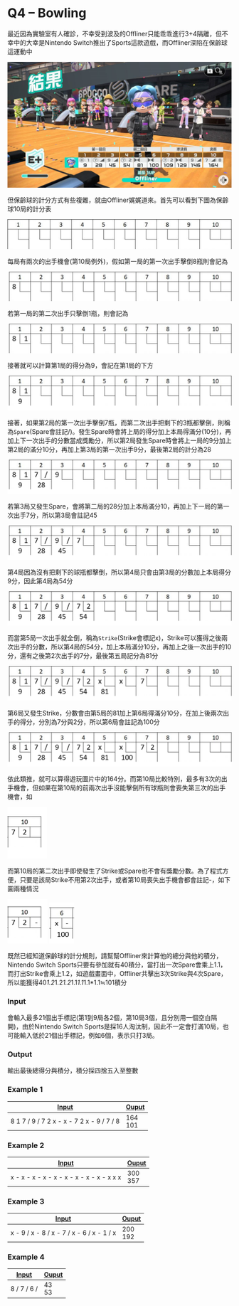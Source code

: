 # Q4 – Bowling
最近因為實驗室有人確診，不幸受到波及的Offliner只能乖乖進行3+4隔離，但不幸中的大幸是Nintendo Switch推出了Sports這款遊戲，而Offliner深陷在保齡球這運動中

![Switch Sports](./img/switch_sport.jpg)

但保齡球的計分方式有些複雜，就由Offliner娓娓道來。首先可以看到下圖為保齡球10局的計分表

![Bowling 1](./img/bowling1.jpg)

每局有兩次的出手機會(第10局例外)，假如第一局的第一次出手擊倒8瓶則會記為

![Bowling 2](./img/bowling2.png)

若第一局的第二次出手只擊倒1瓶，則會記為

![Bowling 3](./img/bowling3.png)

接著就可以計算第1局的得分為9，會記在第1局的下方

![Bowling 4](./img/bowling4.png)

接著，如果第2局的第一次出手擊倒7瓶，而第二次出手把剩下的3瓶都擊倒，則稱為`Spare`(Spare會註記/)。發生Spare時會將上局的得分加上本局得滿分(10分)，再加上下一次出手的分數當成獎勵分，所以第2局發生Spare時會將上一局的9分加上第2局的滿分10分，再加上第3局的第一次出手9分，最後第2局的計分為28

![Bowling 5](./img/bowling5.png)

若第3局又發生Spare，會將第二局的28分加上本局滿分10，再加上下一局的第一次出手7分，所以第3局會註記45

![Bowling 6](./img/bowling6.png)

第4局因為沒有把剩下的球瓶都擊倒，所以第4局只會由第3局的分數加上本局得分9分，因此第4局為54分

![Bowling 7](./img/bowling7.png)

而當第5局一次出手就全倒，稱為`Strike`(Strike會標記x)，Strike可以獲得之後兩次出手的分數，所以第4局的54分，加上本局滿分10分，再加上之後一次出手的10分，還有之後第2次出手的7分，最後第五局記分為81分

![Bowling 8](./img/bowling8.png)

第6局又發生Strike，分數會由第5局的81加上第6局得滿分10分，在加上後兩次出手的得分，分別為7分與2分，所以第6局會註記為100分

![Bowling 9](./img/bowling9.png)

依此類推，就可以算得遊玩圖片中的164分。而第10局比較特別，最多有3次的出手機會，但如果在第10局的前兩次出手沒能擊倒所有球瓶則會喪失第三次的出手機會，如

![Bowling 10](./img/bowling10.png)

而第10局的第二次出手即使發生了Strike或Spare也不會有獎勵分數。為了程式方便，只要是該局Strike不用第2次出手，或者第10局喪失出手機會都會註記-，如下圖兩種情況

![Bowling 11](./img/bowling11.png)
![Bowling 12](./img/bowling12.png)

既然已經知道保齡球的計分規則，請幫幫Offliner來計算他的總分與他的積分，Nintendo Switch Sports只要有參加就有40積分，當打出一次Spare會乘上1.1，而打出Strike會乘上1.2，如遊戲畫面中，Offliner共擊出3次Strike與4次Spare，所以能獲得40*1.2*1.2*1.2*1.1*1.1*1.1*1.1≒101積分 

### Input
會輸入最多21個出手標記(第1到9局各2個，第10局3個，且分別用一個空白隔開)，由於Nintendo Switch Sports是採16人淘汰制，因此不一定會打滿10局，也可能輸入低於21個出手標記，例如6個，表示只打3局。

### Output
輸出最後總得分與積分，積分採四捨五入至整數

### Example 1
|[Input](./example_testcase/0.in)|[Ouput](./example_testcase/0.out)|
|-|-|
|8 1 7 / 9 / 7 2 x - x - 7 2 x - 9 / 7 / 8 |164<br>101|

### Example 2
|[Input](./example_testcase/1.in)|[Ouput](./example_testcase/1.out)|
|-|-|
|x - x - x - x - x - x - x - x - x - x x x |300<br>357|

### Example 3
|[Input](./example_testcase/2.in)|[Ouput](./example_testcase/2.out)|
|-|-|
|x - 9 / x - 8 / x - 7 / x - 6 / x - 1 / x |200<br>192|

### Example 4
|[Input](./example_testcase/3.in)|[Ouput](./example_testcase/3.out)|
|-|-|
|8 / 7 / 6 / |43<br>53|